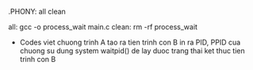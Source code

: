 .PHONY: all clean

all:
	gcc -o process_wait main.c
clean: 
	rm -rf process_wait

+ Codes
    viet chuong trinh A tao ra tien trinh con B
    in ra PID, PPID cua chuong
    su dung system waitpid() de lay duoc trang thai ket thuc tien trinh con B
